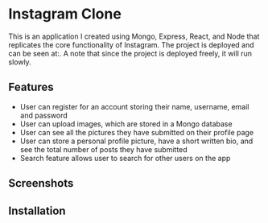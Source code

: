 # Instagram Clone
This is an application I created using Mongo, Express, React, and Node that replicates the core functionality of Instagram. The project is deployed and can be seen at:. A note that since the project is deployed freely, it will run slowly. 

## Features
- User can register for an account storing their name, username, email and password
- User can upload images, which are stored in a Mongo database
- User can see all the pictures they have submitted on their profile page
- User can store a personal profile picture, have a short written bio, and see the total number of posts they have submitted 
- Search feature allows user to search for other users on the app

## Screenshots

## Installation

